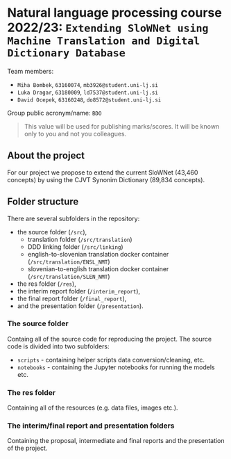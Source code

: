 # Natural language processing course 2022/23: `Extending SloWNet using Machine Translation and Digital Dictionary Database`

Team members:
 * `Miha Bombek`, `63160074`, `mb3926@student.uni-lj.si`
 * `Luka Dragar`, `63180009`, `ld7537@student.uni-lj.si`
 * `David Ocepek`, `63160248`, `do8572@student.uni-lj.si`
 
Group public acronym/name: `BDO`
 > This value will be used for publishing marks/scores. It will be known only to you and not you colleagues.

## About the project ##

For our project we propose to extend the current SloWNet (43,460 concepts) by using the CJVT Synonim Dictionary (89,834 concepts).

## Folder structure ##

There are several subfolders in the repository:

* the source folder (`/src`),
    * translation folder (`/src/translation`)
    * DDD linking folder (`/src/linking`)
    * english-to-slovenian translation docker container (`/src/translation/ENSL_NMT`)
    * slovenian-to-english translation docker container (`/src/translation/SLEN_NMT`)
* the res folder (`/res`),
* the interim report folder (`/interim_report`),
* the final report folder (`/final_report`),
* and the presentation folder (`/presentation`).

### The source folder ###

Containg all of the source code for reproducing the project. The source code is divided into two subfolders: 
* `scripts` - containing helper scripts data conversion/cleaning, etc.
* `notebooks` - containing the Jupyter notebooks for running the models etc.

### The res folder ###

Containing all of the resources (e.g. data files, images etc.).

### The interim/final report and presentation folders ###

Containing the proposal, intermediate and final reports and the presentation of the project.
